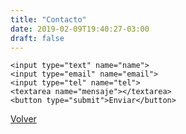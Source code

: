 ```yaml
---
title: "Contacto"
date: 2019-02-09T19:40:27-03:00
draft: false
---
```


<form action="https://getform.io/f/d8160894-c2fa-41eb-a85c-127ca7b5ac5c" method="POST" enctype="multipart/form-data">

    <input type="text" name="name">
    <input type="email" name="email">
    <input type="tel" name="tel">
    <textarea name="mensaje"></textarea>
    <button type="submit">Enviar</button>

</form>


<a href="/#about">Volver</a>
